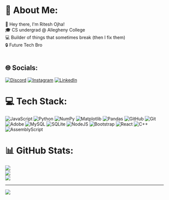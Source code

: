 # 💫 About Me:
👋 Hey there, I'm Ritesh Ojha!<br>🎓 CS undergrad @ Allegheny College<br>💻 Builder of things that sometimes break (then I fix them)<br>🔒 Future Tech Bro<br><br>


## 🌐 Socials:
[![Discord](https://img.shields.io/badge/Discord-%237289DA.svg?logo=discord&logoColor=white)](https://discord.gg/riteshoj) [![Instagram](https://img.shields.io/badge/Instagram-%23E4405F.svg?logo=Instagram&logoColor=white)](https://instagram.com/riteshojhaa8) [![LinkedIn](https://img.shields.io/badge/LinkedIn-%230077B5.svg?logo=linkedin&logoColor=white)](https://linkedin.com/in/https://www.linkedin.com/in/ritesh-ojha-785a93277/) 

# 💻 Tech Stack:
![JavaScript](https://img.shields.io/badge/javascript-%23323330.svg?style=for-the-badge&logo=javascript&logoColor=%23F7DF1E) ![Python](https://img.shields.io/badge/python-3670A0?style=for-the-badge&logo=python&logoColor=ffdd54) ![NumPy](https://img.shields.io/badge/numpy-%23013243.svg?style=for-the-badge&logo=numpy&logoColor=white) ![Matplotlib](https://img.shields.io/badge/Matplotlib-%23ffffff.svg?style=for-the-badge&logo=Matplotlib&logoColor=black) ![Pandas](https://img.shields.io/badge/pandas-%23150458.svg?style=for-the-badge&logo=pandas&logoColor=white) ![GitHub](https://img.shields.io/badge/github-%23121011.svg?style=for-the-badge&logo=github&logoColor=white) ![Git](https://img.shields.io/badge/git-%23F05033.svg?style=for-the-badge&logo=git&logoColor=white) ![Adobe](https://img.shields.io/badge/adobe-%23FF0000.svg?style=for-the-badge&logo=adobe&logoColor=white) ![MySQL](https://img.shields.io/badge/mysql-4479A1.svg?style=for-the-badge&logo=mysql&logoColor=white) ![SQLite](https://img.shields.io/badge/sqlite-%2307405e.svg?style=for-the-badge&logo=sqlite&logoColor=white) ![NodeJS](https://img.shields.io/badge/node.js-6DA55F?style=for-the-badge&logo=node.js&logoColor=white) ![Bootstrap](https://img.shields.io/badge/bootstrap-%238511FA.svg?style=for-the-badge&logo=bootstrap&logoColor=white) ![React](https://img.shields.io/badge/react-%2320232a.svg?style=for-the-badge&logo=react&logoColor=%2361DAFB) ![C++](https://img.shields.io/badge/c++-%2300599C.svg?style=for-the-badge&logo=c%2B%2B&logoColor=white) ![AssemblyScript](https://img.shields.io/badge/assembly%20script-%23000000.svg?style=for-the-badge&logo=assemblyscript&logoColor=white)
# 📊 GitHub Stats:
![](https://github-readme-stats.vercel.app/api?username=ojharitesh&theme=dark&hide_border=false&include_all_commits=true&count_private=true)<br/>
![](https://nirzak-streak-stats.vercel.app/?user=ojharitesh&theme=dark&hide_border=false)<br/>
![](https://github-readme-stats.vercel.app/api/top-langs/?username=ojharitesh&theme=dark&hide_border=false&include_all_commits=true&count_private=true&layout=compact)

---
[![](https://visitcount.itsvg.in/api?id=ojharitesh&icon=0&color=5)](https://visitcount.itsvg.in)

<!-- Proudly created with GPRM ( https://gprm.itsvg.in ) -->
